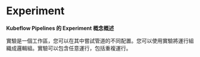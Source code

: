 # Experiment

**Kubeflow Pipelines 的 Experiment 概念概述**

實驗是一個工作區，您可以在其中嘗試管道的不同配置。您可以使用實驗將運行組織成邏輯組。實驗可以包含任意運行，包括重複運行。

